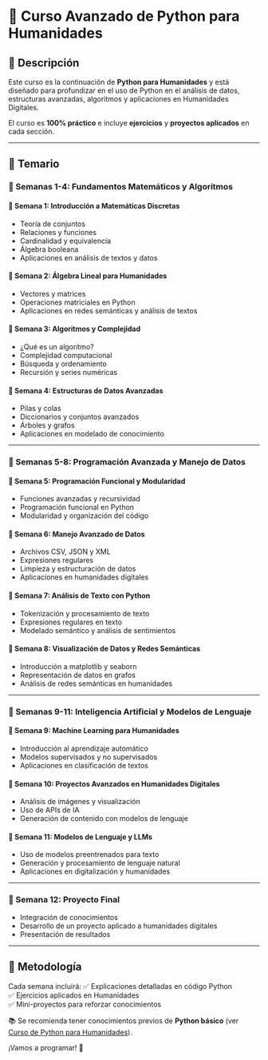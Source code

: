 # 📌 Curso Avanzado de Python para Humanidades

## 📖 Descripción
Este curso es la continuación de **Python para Humanidades** y está diseñado para profundizar en el uso de Python en el análisis de datos, estructuras avanzadas, algoritmos y aplicaciones en Humanidades Digitales.  

El curso es **100% práctico** e incluye **ejercicios** y **proyectos aplicados** en cada sección.

---

## 📆 Temario

### 📍 Semanas 1-4: Fundamentos Matemáticos y Algoritmos
#### 🔹 Semana 1: Introducción a Matemáticas Discretas
- Teoría de conjuntos
- Relaciones y funciones
- Cardinalidad y equivalencia
- Álgebra booleana
- Aplicaciones en análisis de textos y datos

#### 🔹 Semana 2: Álgebra Lineal para Humanidades
- Vectores y matrices
- Operaciones matriciales en Python
- Aplicaciones en redes semánticas y análisis de textos

#### 🔹 Semana 3: Algoritmos y Complejidad
- ¿Qué es un algoritmo?
- Complejidad computacional
- Búsqueda y ordenamiento
- Recursión y series numéricas

#### 🔹 Semana 4: Estructuras de Datos Avanzadas
- Pilas y colas
- Diccionarios y conjuntos avanzados
- Árboles y grafos
- Aplicaciones en modelado de conocimiento

---

### 📍 Semanas 5-8: Programación Avanzada y Manejo de Datos
#### 🔹 Semana 5: Programación Funcional y Modularidad
- Funciones avanzadas y recursividad
- Programación funcional en Python
- Modularidad y organización del código

#### 🔹 Semana 6: Manejo Avanzado de Datos
- Archivos CSV, JSON y XML
- Expresiones regulares
- Limpieza y estructuración de datos
- Aplicaciones en humanidades digitales

#### 🔹 Semana 7: Análisis de Texto con Python
- Tokenización y procesamiento de texto
- Expresiones regulares en texto
- Modelado semántico y análisis de sentimientos

#### 🔹 Semana 8: Visualización de Datos y Redes Semánticas
- Introducción a matplotlib y seaborn
- Representación de datos en grafos
- Análisis de redes semánticas en humanidades

---

### 📍 Semanas 9-11: Inteligencia Artificial y Modelos de Lenguaje
#### 🔹 Semana 9: Machine Learning para Humanidades
- Introducción al aprendizaje automático
- Modelos supervisados y no supervisados
- Aplicaciones en clasificación de textos

#### 🔹 Semana 10: Proyectos Avanzados en Humanidades Digitales
- Análisis de imágenes y visualización
- Uso de APIs de IA
- Generación de contenido con modelos de lenguaje

#### 🔹 Semana 11: Modelos de Lenguaje y LLMs
- Uso de modelos preentrenados para texto
- Generación y procesamiento de lenguaje natural
- Aplicaciones en digitalización y humanidades

---

### 📍 Semana 12: Proyecto Final
- Integración de conocimientos
- Desarrollo de un proyecto aplicado a humanidades digitales
- Presentación de resultados

---

## 📌 Metodología
Cada semana incluirá:
✅ Explicaciones detalladas en código Python  
✅ Ejercicios aplicados en Humanidades  
✅ Mini-proyectos para reforzar conocimientos  

📚 Se recomienda tener conocimientos previos de **Python básico** (ver [Curso de Python para Humanidades](https://github.com/javiervzpucp/python_humanidades)).  

¡Vamos a programar! 🚀
